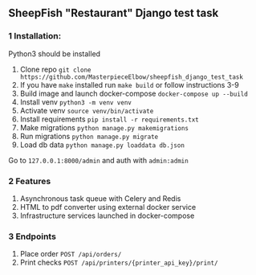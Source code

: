 ## SheepFish "Restaurant" Django test task

### 1 Installation:

Python3 should be installed

1. Clone repo `git clone https://github.com/MasterpieceElbow/sheepfish_django_test_task`
2. If you have `make` installed run `make build` or follow instructions 3-9
3. Build image and launch docker-compose `docker-compose up --build`
4. Install venv `python3 -m venv venv`
5. Activate venv `source venv/bin/activate`
6. Install requirements `pip install -r requirements.txt`
7. Make migrations `python manage.py makemigrations`
8. Run migrations `python manage.py migrate`
9. Load db data `python manage.py loaddata db.json`

Go to `127.0.0.1:8000/admin` and auth with `admin:admin`

### 2 Features

1. Asynchronous task queue with Celery and Redis
2. HTML to pdf converter using external docker service
3. Infrastructure services launched in docker-compose

### 3 Endpoints

1. Place order `POST /api/orders/`
2. Print checks `POST /api/printers/{printer_api_key}/print/`